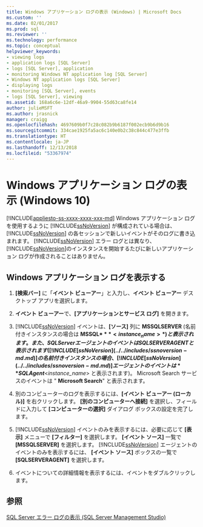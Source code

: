 ```yaml
---
title: Windows アプリケーション ログの表示 (Windows) | Microsoft Docs
ms.custom: ''
ms.date: 02/01/2017
ms.prod: sql
ms.reviewer: ''
ms.technology: performance
ms.topic: conceptual
helpviewer_keywords:
- viewing logs
- application logs [SQL Server]
- logs [SQL Server], application
- monitoring Windows NT application log [SQL Server]
- Windows NT application logs [SQL Server]
- displaying logs
- monitoring [SQL Server], events
- logs [SQL Server], viewing
ms.assetid: 168a6c6e-12df-46a9-9904-55d63ca8fe14
author: julieMSFT
ms.author: jrasnick
manager: craigg
ms.openlocfilehash: 4697609b0f7c28c082b9b6187f002ecb9b6d9b16
ms.sourcegitcommit: 334cae1925fa5ac6c140e0b2c38c844c477e3ffb
ms.translationtype: HT
ms.contentlocale: ja-JP
ms.lasthandoff: 12/13/2018
ms.locfileid: "53367974"
---
```

# <a name="view-the-windows-application-log-windows-10"></a>Windows アプリケーション ログの表示 (Windows 10)
[!INCLUDE[appliesto-ss-xxxx-xxxx-xxx-md](../../includes/appliesto-ss-xxxx-xxxx-xxx-md.md)]
  Windows アプリケーション ログを使用するように [!INCLUDE[ssNoVersion](../../includes/ssnoversion-md.md)] が構成されている場合は、 [!INCLUDE[ssNoVersion](../../includes/ssnoversion-md.md)] の各セッションで新しいイベントがそのログに書き込まれます。 [!INCLUDE[ssNoVersion](../../includes/ssnoversion-md.md)] エラー ログとは異なり、 [!INCLUDE[ssNoVersion](../../includes/ssnoversion-md.md)]のインスタンスを開始するたびに新しいアプリケーション ログが作成されることはありません。  
  
## <a name="view-the-windows-application-log"></a>Windows アプリケーション ログを表示する  
  
1. **[検索バー]** に「**イベント ビューアー**」と入力し、**イベント ビューアー** デスクトップ アプリを選択します。
  
2. **イベント ビューアー**で、**[アプリケーションとサービス ログ]** を開きます。

3. [!INCLUDE[ssNoVersion](../../includes/ssnoversion-md.md)] イベントは、**[ソース]** 列に **MSSQLSERVER** (名前付きインスタンスの場合は **MSSQL$***<instance_name>*) と表示されます。 また、SQL Server エージェントのイベントは SQLSERVERAGENT と表示されます ([!INCLUDE[ssNoVersion](../../includes/ssnoversion-md.md)] の名前付きインスタンスの場合、[!INCLUDE[ssNoVersion](../../includes/ssnoversion-md.md)] エージェントのイベントは **SQLAgent$**\<*instance_name*> と表示されます)。 Microsoft Search サービスのイベントは " **Microsoft Search**" と表示されます。  
  
4. 別のコンピューターのログを表示するには、**[イベント ビューアー (ローカル)]** を右クリックします。 **[別のコンピューターへ接続]** を選択し、フィールドに入力して **[コンピューターの選択]** ダイアログ ボックスの設定を完了します。  
  
5. [!INCLUDE[ssNoVersion](../../includes/ssnoversion-md.md)] イベントのみを表示するには、必要に応じて **[表示]** メニューで **[フィルター]** を選択します。 **[イベント ソース]** 一覧で **[MSSQLSERVER]** を選択します。 [!INCLUDE[ssNoVersion](../../includes/ssnoversion-md.md)] エージェントのイベントのみを表示するには、 **[イベント ソース]** ボックスの一覧で **[SQLSERVERAGENT]** を選択します。  
  
6. イベントについての詳細情報を表示するには、イベントをダブルクリックします。  
  
## <a name="see-also"></a>参照  
 [SQL Server エラー ログの表示 &#40;SQL Server Management Studio&#41;](../../relational-databases/performance/view-the-sql-server-error-log-sql-server-management-studio.md)  
  
  
